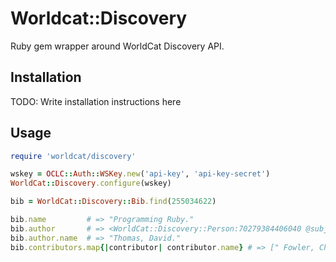 # Worldcat::Discovery

Ruby gem wrapper around WorldCat Discovery API. 

## Installation

TODO: Write installation instructions here

## Usage

```ruby
require 'worldcat/discovery'

wskey = OCLC::Auth::WSKey.new('api-key', 'api-key-secret')
WorldCat::Discovery.configure(wskey)

bib = WorldCat::Discovery::Bib.find(255034622)

bib.name         # => "Programming Ruby."
bib.author       # => <WorldCat::Discovery::Person:70279384406040 @subject: http://viaf.org/viaf/107579098> 
bib.author.name  # => "Thomas, David."
bib.contributors.map{|contributor| contributor.name} # => [" Fowler, Chad.", "Hunt, Andrew."]
```


